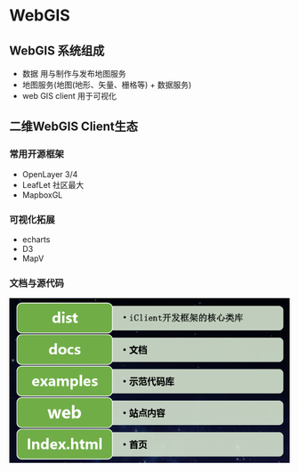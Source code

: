 # WebGIS

## WebGIS 系统组成

- 数据 用与制作与发布地图服务
- 地图服务(地图(地形、矢量、栅格等) + 数据服务)
- web GIS client 用于可视化



## 二维WebGIS Client生态

### 常用开源框架

- OpenLayer 3/4 
- LeafLet 社区最大
- MapboxGL 

### 可视化拓展

- echarts
- D3
- MapV



### 文档与源代码

![参考文档](../images/docs.png)



